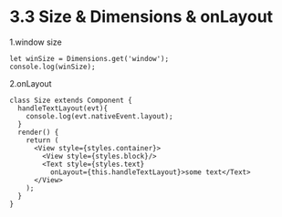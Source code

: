 # 3.3 Size & Dimensions & onLayout

1.window size

```
let winSize = Dimensions.get('window');
console.log(winSize);

```

2.onLayout

```
class Size extends Component {
  handleTextLayout(evt){
    console.log(evt.nativeEvent.layout);
  }
  render() {
    return (
      <View style={styles.container}>
        <View style={styles.block}/>
        <Text style={styles.text}
          onLayout={this.handleTextLayout}>some text</Text>
      </View>
    );
  }
}
```